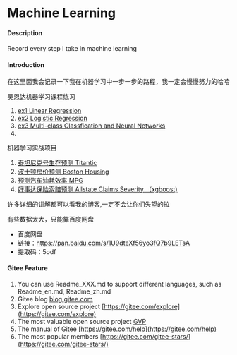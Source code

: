 # Machine Learning

#### Description
Record every step I take in machine learning

#### Introduction

在这里面我会记录一下我在机器学习中一步一步的路程，我一定会慢慢努力的哈哈

吴恩达机器学习课程练习
1. [ex1 Linear Regression](https://blog.csdn.net/weixin_45508265/article/details/112690593)
2. [ex2 Logistic Regression](https://blog.csdn.net/weixin_45508265/article/details/113062255)
3. [ex3 Multi-class Classfication and Neural Networks](https://blog.csdn.net/weixin_45508265/article/details/113504698)
4. 

机器学习实战项目
1. [泰坦尼克号生存预测 Titantic](https://blog.csdn.net/weixin_45508265/article/details/112703541)
2. [波士顿房价预测 Boston Housing](https://blog.csdn.net/weixin_45508265/article/details/113255859)
3. [预测汽车油耗效率 MPG](https://blog.csdn.net/weixin_45508265/article/details/113577921)
4. [好事达保险索赔预测 Allstate Claims Severity （xgboost)](https://blog.csdn.net/weixin_45508265/article/details/113601400)

许多详细的讲解都可以看我的[博客](https://blog.csdn.net/weixin_45508265/category_10742675.html),一定不会让你们失望的拉


有些数据太大，只能靠百度网盘
- 百度网盘
- 链接：[https://pan.baidu.com/s/1U9dteXf56yo3fQ7b9LETsA ](https://pan.baidu.com/s/1U9dteXf56yo3fQ7b9LETsA)
- 提取码：5odf 

#### Gitee Feature

1.  You can use Readme\_XXX.md to support different languages, such as Readme\_en.md, Readme\_zh.md
2.  Gitee blog [blog.gitee.com](https://blog.gitee.com)
3.  Explore open source project [https://gitee.com/explore](https://gitee.com/explore)
4.  The most valuable open source project [GVP](https://gitee.com/gvp)
5.  The manual of Gitee [https://gitee.com/help](https://gitee.com/help)
6.  The most popular members  [https://gitee.com/gitee-stars/](https://gitee.com/gitee-stars/)
